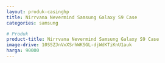 ```yaml
---
layout: produk-casinghp
title: Nirrvana Nevermind Samsung Galaxy S9 Case
categories: samsung

# Produk
product-title: Nirrvana Nevermind Samsung Galaxy S9 Case
image-drive: 10SSZJnVxXSrhWKSGL-djWdKTiKnU1auk
harga: 90000
---
```

